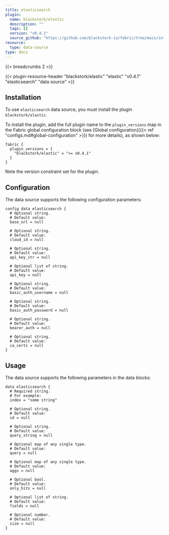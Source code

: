 ```yaml
---
title: elasticsearch
plugin:
  name: blackstork/elastic
  description: ""
  tags: []
  version: "v0.4.1"
  source_github: "https://github.com/blackstork-io/fabric/tree/main/internal/elastic/"
resource:
  type: data-source
type: docs
---
```


{{< breadcrumbs 2 >}}

{{< plugin-resource-header "blackstork/elastic" "elastic" "v0.4.1" "elasticsearch" "data source" >}}

## Installation

To use `elasticsearch` data source, you must install the plugin `blackstork/elastic`.

To install the plugin, add the full plugin name to the `plugin_versions` map in the Fabric global configuration block (see [Global configuration]({{< ref "configs.md#global-configuration" >}}) for more details), as shown below:

```hcl
fabric {
  plugin_versions = {
    "blackstork/elastic" = ">= v0.4.1"
  }
}
```

Note the version constraint set for the plugin.

## Configuration

The data source supports the following configuration parameters:

```hcl
config data elasticsearch {
  # Optional string.
  # Default value:
  base_url = null

  # Optional string.
  # Default value:
  cloud_id = null

  # Optional string.
  # Default value:
  api_key_str = null

  # Optional list of string.
  # Default value:
  api_key = null

  # Optional string.
  # Default value:
  basic_auth_username = null

  # Optional string.
  # Default value:
  basic_auth_password = null

  # Optional string.
  # Default value:
  bearer_auth = null

  # Optional string.
  # Default value:
  ca_certs = null
}
```

## Usage

The data source supports the following parameters in the data blocks:

```hcl
data elasticsearch {
  # Required string.
  # For example:
  index = "some string"

  # Optional string.
  # Default value:
  id = null

  # Optional string.
  # Default value:
  query_string = null

  # Optional map of any single type.
  # Default value:
  query = null

  # Optional map of any single type.
  # Default value:
  aggs = null

  # Optional bool.
  # Default value:
  only_hits = null

  # Optional list of string.
  # Default value:
  fields = null

  # Optional number.
  # Default value:
  size = null
}
```